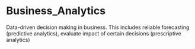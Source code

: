 # Business_Analytics
Data-driven decision making in business.
This includes reliable forecasting (predictive analytics), evaluate impact of certain decisions (prescriptive analytics)
